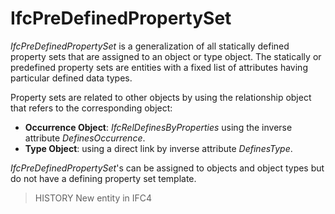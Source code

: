 # IfcPreDefinedPropertySet

_IfcPreDefinedPropertySet_ is a generalization of all statically defined property sets that are assigned to an object or type object. The statically or predefined property sets are entities with a fixed list of attributes having particular defined data types.
<!-- end of short definition -->

Property sets are related to other objects by using the relationship object that refers to the corresponding object:

* **Occurrence Object**: _IfcRelDefinesByProperties_ using the inverse attribute _DefinesOccurrence_.
* **Type Object**: using a direct link by inverse attribute _DefinesType_.

_IfcPreDefinedPropertySet_'s can be assigned to objects and object types but do not have a defining property set template.

> HISTORY New entity in IFC4
